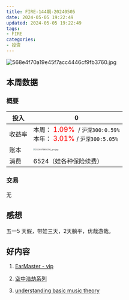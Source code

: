 ```yaml
---
title: FIRE-144期-20240505
date: 2024-05-05 19:22:49
updated: 2024-05-05 19:22:49
tags:
- FIRE
categories:
- 投资
---
```


![568e4f70a19e45f7acc4446cf9fb3760.jpg](https://s2.loli.net/2024/05/05/938tULNJchGR7gl.jpg)

## 本周数据

### 概要

| 投入   | 0                                                      |
| ------ | ------------------------------------------------------------ |
| 收益率 | 本周：<font color="red" size=4> 1.09% </font> / `沪深300:0.59%`    <br />本年：<font color="red" size=4> 3.01% </font>/ `沪深300:5.05%` |
| 账本   | <img src="https://s2.loli.net/2024/05/05/f2PZUIYBOqyvDzk.jpg" alt="211697983156_.pic.jpg" style="zoom:33%;" /> |
| 消费   | 6524（娃各种保险续费）                                             |

### 交易
无

## 感想

五一5 天假，带娃三天，2天躺平，优哉游哉。




## 好内容

1. [EarMaster - vip](https://www.earmaster.com/)

2. [空中浩劫系列](https://movie.douban.com/subject/3148994/)

3. [understanding basic music theory](https://www.opentextbooks.org.hk/system/files/export/2/2180/pdf/Understanding_Basic_Music_Theory_2180_r.pdf)


